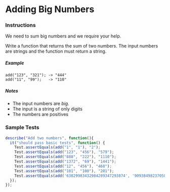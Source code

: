 # Adding Big Numbers

### Instructions
We need to sum big numbers and we require your help.

Write a function that returns the sum of two numbers. The input numbers are strings and the function must return a 
string.

##### Example
```
add("123", "321"); -> "444"
add("11", "99");   -> "110"
```

##### Notes
* The input numbers are _big_.
* The input is a string of only digits
* The numbers are positives

### Sample Tests
```js
describe("Add two numbers", function(){
  it("should pass basic tests", function() {
    Test.assertEquals(add("1", "1"), "2");
    Test.assertEquals(add("123", "456"), "579");
    Test.assertEquals(add("888", "222"), "1110");
    Test.assertEquals(add("1372", "69"), "1441");
    Test.assertEquals(add("12", "456"), "468");
    Test.assertEquals(add("101", "100"), "201");
    Test.assertEquals(add('63829983432984289347293874', '90938498237058927340892374089'), "91002328220491911630239667963")
  });
});
```
